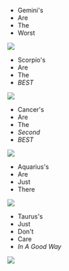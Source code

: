 - Gemini's
- Are
- The 
- Worst

![](http://www.zingerbug.com/Comments/glitter_graphics/3d_gemini_purple.gif)

- Scorpio's 
- Are
- The
- *BEST*

![](https://media.women.com/images/images/000/080/870/large/gallery-1451586339-mcx-astro1-scorpio.gif?1490730520)

- Cancer's 
- Are
- The
- _Second_
- *BEST*

![](https://78.media.tumblr.com/481059814ce7f73aae0bd0f4ff1edf76/tumblr_o8zasylTec1vvn22ko1_500.gif)

- Aquarius's
- Are
- Just
- There

![](https://media.women.com/images/images/000/080/872/large/gallery-1451587293-mcx-astro1-aquarius.gif?1490730521)

- Taurus's
- Just
- Don't
- Care
- _In A Good Way_

![](http://mac.h-cdn.co/assets/15/53/1451582023-mcx-astro1-taurus.gif)
